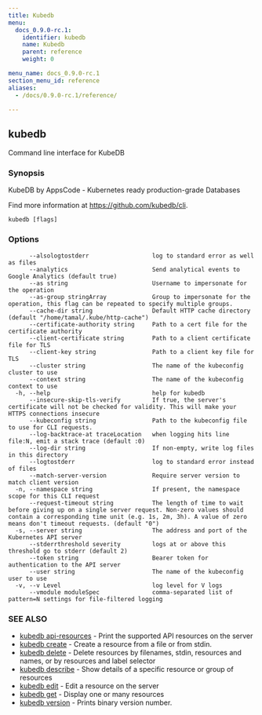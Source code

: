 ```yaml
---
title: Kubedb
menu:
  docs_0.9.0-rc.1:
    identifier: kubedb
    name: Kubedb
    parent: reference
    weight: 0

menu_name: docs_0.9.0-rc.1
section_menu_id: reference
aliases:
  - /docs/0.9.0-rc.1/reference/

---
```

## kubedb

Command line interface for KubeDB

### Synopsis

KubeDB by AppsCode - Kubernetes ready production-grade Databases 

Find more information at https://github.com/kubedb/cli.

```
kubedb [flags]
```

### Options

```
      --alsologtostderr                  log to standard error as well as files
      --analytics                        Send analytical events to Google Analytics (default true)
      --as string                        Username to impersonate for the operation
      --as-group stringArray             Group to impersonate for the operation, this flag can be repeated to specify multiple groups.
      --cache-dir string                 Default HTTP cache directory (default "/home/tamal/.kube/http-cache")
      --certificate-authority string     Path to a cert file for the certificate authority
      --client-certificate string        Path to a client certificate file for TLS
      --client-key string                Path to a client key file for TLS
      --cluster string                   The name of the kubeconfig cluster to use
      --context string                   The name of the kubeconfig context to use
  -h, --help                             help for kubedb
      --insecure-skip-tls-verify         If true, the server's certificate will not be checked for validity. This will make your HTTPS connections insecure
      --kubeconfig string                Path to the kubeconfig file to use for CLI requests.
      --log-backtrace-at traceLocation   when logging hits line file:N, emit a stack trace (default :0)
      --log-dir string                   If non-empty, write log files in this directory
      --logtostderr                      log to standard error instead of files
      --match-server-version             Require server version to match client version
  -n, --namespace string                 If present, the namespace scope for this CLI request
      --request-timeout string           The length of time to wait before giving up on a single server request. Non-zero values should contain a corresponding time unit (e.g. 1s, 2m, 3h). A value of zero means don't timeout requests. (default "0")
  -s, --server string                    The address and port of the Kubernetes API server
      --stderrthreshold severity         logs at or above this threshold go to stderr (default 2)
      --token string                     Bearer token for authentication to the API server
      --user string                      The name of the kubeconfig user to use
  -v, --v Level                          log level for V logs
      --vmodule moduleSpec               comma-separated list of pattern=N settings for file-filtered logging
```

### SEE ALSO

* [kubedb api-resources](/docs/0.9.0-rc.1/reference/kubedb_api-resources)	 - Print the supported API resources on the server
* [kubedb create](/docs/0.9.0-rc.1/reference/kubedb_create)	 - Create a resource from a file or from stdin.
* [kubedb delete](/docs/0.9.0-rc.1/reference/kubedb_delete)	 - Delete resources by filenames, stdin, resources and names, or by resources and label selector
* [kubedb describe](/docs/0.9.0-rc.1/reference/kubedb_describe)	 - Show details of a specific resource or group of resources
* [kubedb edit](/docs/0.9.0-rc.1/reference/kubedb_edit)	 - Edit a resource on the server
* [kubedb get](/docs/0.9.0-rc.1/reference/kubedb_get)	 - Display one or many resources
* [kubedb version](/docs/0.9.0-rc.1/reference/kubedb_version)	 - Prints binary version number.


